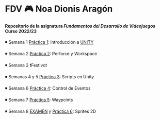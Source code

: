 # FDV :video_game: Noa Dionis Aragón
#### Repositorio de la asignatura *Fundamentos del Desarrollo de Videojuegos* Curso 2022/23


◾ Semana 1 [Práctica 1](https://github.com/Errasiada/NoaDionisFDV/tree/FDV-Practice): introducción a [UNITY](https://unity.com/es)

◾  Semana 2 [Práctica 2](https://github.com/Errasiada/FDV_2): Perforce y Workspace

◾  Semana 3 :exclamation:Festivo:exclamation:
 
 ◾ Semanas 4 y 5 [Práctica 3](https://github.com/Errasiada/FDV_3): Scripts en Unity
 
 ◾ Semana 6 [Práctica 4](https://github.com/Errasiada/FDV_4/tree/main): Control de Eventos

 ◾ Semana 7 [Práctica 5](https://github.com/Errasiada/FDV_5): Waypoints
 
 ◾ Semana 8 [EXAMEN](https://github.com/Errasiada/FDVExam) y [Práctica 6](https://github.com/Errasiada/FDV_6/blob/main/README.md): Sprites 2D
